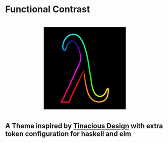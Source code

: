 # Functional Contrast

<img src="icon.jpg" style="width: 260px; display: block; margin: 40px auto;" width="260px" />

## A Theme inspired by [Tinacious Design](https://marketplace.visualstudio.com/items?itemName=tinaciousdesign.theme-tinaciousdesign) with extra token configuration for haskell and elm
